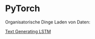 # PyTorch
Organisatorische Dinge
Laden von Daten: 

[Text Generating LSTM](https://github.com/AladdinPerzon/Machine-Learning-Collection/blob/master/ML/Projects/text_generation_babynames/generating_names.py)
